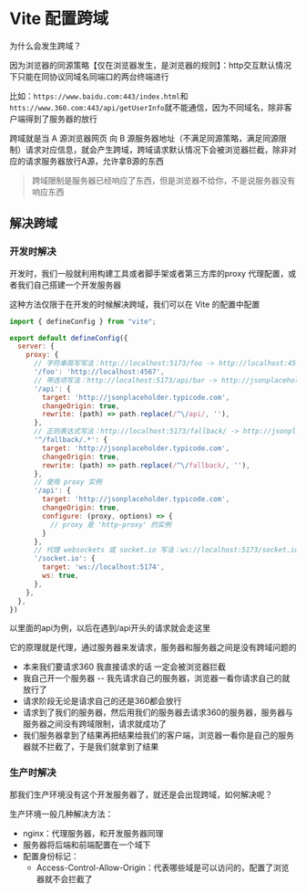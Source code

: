 # Vite 配置跨域

为什么会发生跨域？

因为浏览器的同源策略【仅在浏览器发生，是浏览器的规则】：http交互默认情况下只能在同协议同域名同端口的两台终端进行

比如：`https://www.baidu.com:443/index.html`和`htts://www.360.com:443/api/getUserInfo`就不能通信，因为不同域名，除非客户端得到了服务器的放行

跨域就是当 A 源浏览器网页 向 B 源服务器地址（不满足同源策略，满足同源限制）请求对应信息，就会产生跨域，跨域请求默认情况下会被浏览器拦截，除非对应的请求服务器放行A源，允许拿B源的东西

> 跨域限制是服务器已经响应了东西，但是浏览器不给你，不是说服务器没有响应东西

## 解决跨域

### 开发时解决

开发时，我们一般就利用构建工具或者脚手架或者第三方库的proxy 代理配置，或者我们自己搭建一个开发服务器

这种方法仅限于在开发的时候解决跨域，我们可以在 Vite 的配置中配置

```js
import { defineConfig } from "vite";

export default defineConfig({
  server: {
    proxy: {
      // 字符串简写写法：http://localhost:5173/foo -> http://localhost:4567/foo
      '/foo': 'http://localhost:4567',
      // 带选项写法：http://localhost:5173/api/bar -> http://jsonplaceholder.typicode.com/bar
      '/api': {
        target: 'http://jsonplaceholder.typicode.com',
        changeOrigin: true,
        rewrite: (path) => path.replace(/^\/api/, ''),
      },
      // 正则表达式写法：http://localhost:5173/fallback/ -> http://jsonplaceholder.typicode.com/
      '^/fallback/.*': {
        target: 'http://jsonplaceholder.typicode.com',
        changeOrigin: true,
        rewrite: (path) => path.replace(/^\/fallback/, ''),
      },
      // 使用 proxy 实例
      '/api': {
        target: 'http://jsonplaceholder.typicode.com',
        changeOrigin: true,
        configure: (proxy, options) => {
          // proxy 是 'http-proxy' 的实例
        }
      },
      // 代理 websockets 或 socket.io 写法：ws://localhost:5173/socket.io -> ws://localhost:5174/socket.io
      '/socket.io': {
        target: 'ws://localhost:5174',
        ws: true,
      },
    },
  },
})
```

以里面的api为例，以后在遇到/api开头的请求就会走这里

它的原理就是代理，通过服务器来发请求，服务器和服务器之间是没有跨域问题的

- 本来我们要请求360 我直接请求的话 一定会被浏览器拦截
- 我自己开一个服务器 -- 我先请求自己的服务器，浏览器一看你请求自己的就放行了
- 请求阶段无论是请求自己的还是360都会放行
- 请求到了我们的服务器，然后用我们的服务器去请求360的服务器，服务器与服务器之间没有跨域限制，请求就成功了
- 我们服务器拿到了结果再把结果给我们的客户端，浏览器一看你是自己的服务器就不拦截了，于是我们就拿到了结果

### 生产时解决

那我们生产环境没有这个开发服务器了，就还是会出现跨域，如何解决呢？

生产环境一般几种解决方法：

- nginx：代理服务器，和开发服务器同理
- 服务器将后端和前端配置在一个域下
- 配置身份标记：
  - Access-Control-Allow-Origin：代表哪些域是可以访问的，配置了浏览器就不会拦截了